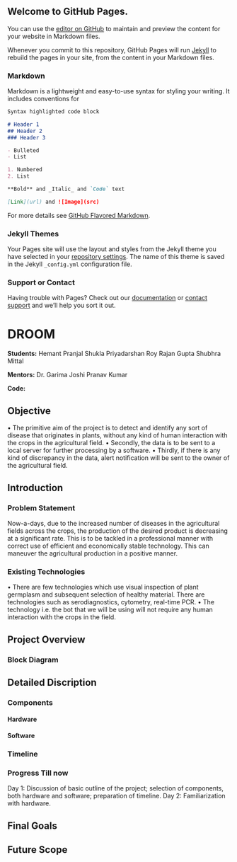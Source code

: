 ## Welcome to GitHub Pages.

You can use the [editor on GitHub](https://github.com/rg-28/DROOM/edit/master/README.md) to maintain and preview the content for your website in Markdown files.

Whenever you commit to this repository, GitHub Pages will run [Jekyll](https://jekyllrb.com/) to rebuild the pages in your site, from the content in your Markdown files.

### Markdown

Markdown is a lightweight and easy-to-use syntax for styling your writing. It includes conventions for

```markdown
Syntax highlighted code block

# Header 1
## Header 2
### Header 3

- Bulleted
- List

1. Numbered
2. List

**Bold** and _Italic_ and `Code` text

[Link](url) and ![Image](src)
```

For more details see [GitHub Flavored Markdown](https://guides.github.com/features/mastering-markdown/).

### Jekyll Themes

Your Pages site will use the layout and styles from the Jekyll theme you have selected in your [repository settings](https://github.com/rg-28/DROOM/settings). The name of this theme is saved in the Jekyll `_config.yml` configuration file.

### Support or Contact

Having trouble with Pages? Check out our [documentation](https://help.github.com/categories/github-pages-basics/) or [contact support](https://github.com/contact) and we’ll help you sort it out.


# DROOM 

**Students:** Hemant 
              Pranjal Shukla 
              Priyadarshan Roy 
              Rajan Gupta
              Shubhra Mittal
              
**Mentors:** Dr. Garima Joshi
             Pranav Kumar 
             
**Code:**

## Objective 

• The primitive aim of the project is to detect and identify any sort of disease that originates in plants, without any kind of human interaction with the crops in the agricultural field. 
• Secondly, the data is to be sent to a local server for further processing by a software. 
• Thirdly, if there is any kind of discrepancy in the data, alert notification will be sent to the owner of the agricultural field.

## Introduction

### Problem Statement 
Now-a-days, due to the increased number of diseases in the agricultural fields across the crops, the production of the desired product is decreasing at a significant rate. This is to be tackled in a professional manner with correct use of efficient and economically stable technology. This can maneuver the agricultural production in a positive manner.

### Existing Technologies 
• There are few technologies which use visual inspection of plant germplasm and subsequent selection of healthy material. There are  technologies such as serodiagnostics, cytometry, real-time PCR. 
• The technology i.e. the bot that we will be using will not require any human interaction with the crops in the field.


## Project Overview 

### Block Diagram 


## Detailed Discription 

### Components 

#### Hardware 
#### Software

### Timeline 

### Progress Till now
  Day 1: Discussion of basic outline of the project; selection of components, both hardware and software; preparation of timeline.
  Day 2: Familiarization with hardware.


## Final Goals 

## Future Scope 
